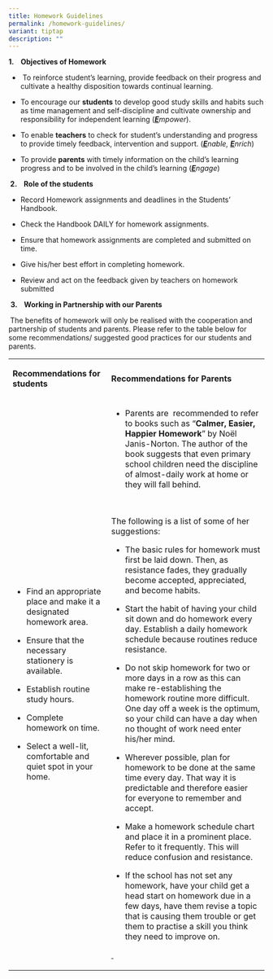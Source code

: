 ```yaml
---
title: Homework Guidelines
permalink: /homework-guidelines/
variant: tiptap
description: ""
---
```

<p><strong>1.&nbsp;&nbsp;&nbsp; Objectives of Homework</strong>
</p>
<ul data-tight="true" class="tight">
<li>
<p>&nbsp;To reinforce student’s learning, provide feedback on their progress
and cultivate a healthy disposition towards continual learning.&nbsp;</p>
</li>
<li>
<p>To encourage our <strong>students</strong> to develop good study skills
and habits such as time management and self-discipline and cultivate ownership
and responsibility for independent learning (<strong><em><u>E</u></em></strong><em>mpower</em>).</p>
</li>
<li>
<p>To enable <strong>teachers</strong> to check for student’s understanding
and progress to provide timely feedback, intervention and support. (<strong><em><u>E</u></em></strong><em>nable, </em><strong><em><u>E</u></em></strong><em>nrich</em>)</p>
</li>
<li>
<p>To provide <strong>parents</strong> with timely information on the child’s
learning progress and to be involved in the child’s learning (<strong><em><u>E</u></em></strong><em>ngage</em>)</p>
</li>
</ul>
<p><strong>&nbsp;2.&nbsp;&nbsp;&nbsp; Role of the students</strong>
</p>
<ul data-tight="true" class="tight">
<li>
<p>Record Homework assignments and deadlines in the Students’ Handbook.</p>
</li>
<li>
<p>Check the Handbook DAILY for homework assignments.</p>
</li>
<li>
<p>Ensure that homework assignments are completed and submitted on time.</p>
</li>
<li>
<p>Give his/her best effort in completing homework.</p>
</li>
<li>
<p>Review and act on the feedback given by teachers on homework submitted</p>
</li>
</ul>
<p>&nbsp;<strong>3.&nbsp;&nbsp;&nbsp; Working in Partnership with our Parents</strong>
</p>
<p><strong>&nbsp;</strong>The benefits of homework will only be realised
with the cooperation and partnership of students and parents. Please refer
to the table below for some recommendations/ suggested good practices for
our students and parents.</p>
<p></p>
<table style="minWidth: 50px">
<colgroup>
<col>
<col>
</colgroup>
<tbody>
<tr>
<td rowspan="1" colspan="1">
<p><strong>Recommendations for students</strong>
</p>
</td>
<td rowspan="1" colspan="1">
<p><strong>Recommendations for Parents</strong>
</p>
</td>
</tr>
<tr>
<td rowspan="1" colspan="1">
<ul data-tight="true" class="tight">
<li>
<p>Find an appropriate place and make it a designated homework area.</p>
</li>
<li>
<p>Ensure that the necessary stationery is available.</p>
</li>
<li>
<p>Establish routine study hours.</p>
</li>
<li>
<p>Complete homework on time.</p>
</li>
<li>
<p>Select a well-lit, comfortable and quiet spot in your home.&nbsp;</p>
</li>
</ul>
</td>
<td rowspan="1" colspan="1">
<ul data-tight="true" class="tight">
<li>
<p>Parents are &nbsp;recommended to refer to books such as “<strong>Calmer, Easier, Happier Homework</strong>”
by Noël Janis-Norton. The author of the book suggests that even primary
school children need the discipline of almost-daily work at home or they
will fall behind.</p>
</li>
</ul>
<p>&nbsp;</p>
<p>The following is a list of some of her suggestions:</p>
<ul data-tight="true" class="tight">
<li>
<p>The basic rules for homework must first be laid down. Then, as resistance
fades, they gradually become accepted, appreciated, and become habits.</p>
</li>
<li>
<p>Start the habit of having your child sit down and do homework every day.
Establish a daily homework schedule because routines reduce resistance.</p>
</li>
<li>
<p>Do not skip homework for two or more days in a row as this can make re-establishing
the homework routine more difficult. One day off a week is the optimum,
so your child can have a day when no thought of work need enter his/her
mind.</p>
</li>
<li>
<p>Wherever possible, plan for homework to be done at the same time every
day. That way it is predictable and therefore easier for everyone to remember
and accept.</p>
</li>
<li>
<p>Make a homework schedule chart and place it in a prominent place. Refer
to it frequently. This will reduce confusion and resistance.</p>
</li>
<li>
<p>If the school has not set any homework, have your child get a head start
on homework due in a few days, have them revise a topic that is causing
them trouble or get them to practise a skill you think they need to improve
on.</p>
</li>
</ul>
<p><u>&nbsp;</u>
</p>
</td>
</tr>
</tbody>
</table>
<p>&nbsp;</p>